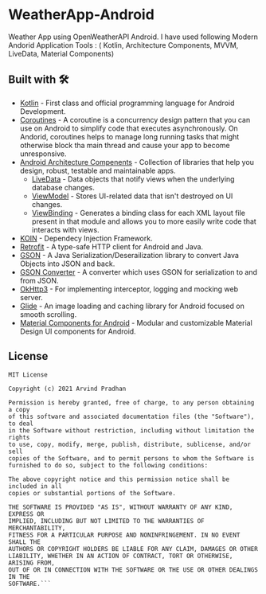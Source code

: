 # WeatherApp-Android
 Weather App using OpenWeatherAPI Android. I have used following Modern Andorid Application Tools : ( Kotlin, Architecture Components, MVVM, LiveData, Material Components)
 

## Built with 🛠
  - [Kotlin](https://kotlinlang.org) - First class and official programming language for Android Development.
  - [Coroutines](https://kotlinlang.org/docs/reference/coroutines-overview.html) - A coroutine is a concurrency design pattern that you can use on Android to simplify code that 
    executes asynchronously. On Andorid, coroutines helps to manage long running tasks that might otherwise block tha main thread and cause your app to become unresponsive.
  - [Android Architecture Compenents](https://developer.android.com/topic/libraries/architecture) - Collection of libraries that help you design, robust, testable and maintainable 
      apps.
      - [LiveData](https://developer.android.com/topic/libraries/architecture/livedata) - Data objects that notify views when the underlying database changes.
      - [ViewModel](https://developer.android.com/topic/libraries/architecture/viewmodel) - Stores UI-related data that isn't destroyed on UI changes. 
      - [ViewBinding](https://developer.android.com/topic/libraries/view-binding) - Generates a binding class for each XML layout file present in that module and allows you to more easily write code that interacts with views.
  - [KOIN](https://insert-koin.io) - Dependecy Injection Framework.
  - [Retrofit](https://square.github.io/retrofit/) - A type-safe HTTP client for Android and Java.
  - [GSON](https://github.com/google/gson) - A Java Serialization/Deserailization library to convert Java Objects into JSON and back. 
  - [GSON Converter](https://github.com/square/retrofit/tree/master/retrofit-converters/gson) - A converter which uses GSON for serialization to and from JSON.
  - [OkHttp3](https://github.com/square/okhttp) -  For implementing interceptor, logging and mocking web server.
  - [Glide](https://github.com/bumptech/glide) - An image loading and caching library for Android focused on smooth scrolling.
  - [Material Components for Android](https://github.com/material-components/material-components-android) - Modular and customizable Material Design UI components for Android.


## License

```
MIT License

Copyright (c) 2021 Arvind Pradhan

Permission is hereby granted, free of charge, to any person obtaining a copy
of this software and associated documentation files (the "Software"), to deal
in the Software without restriction, including without limitation the rights
to use, copy, modify, merge, publish, distribute, sublicense, and/or sell
copies of the Software, and to permit persons to whom the Software is
furnished to do so, subject to the following conditions:

The above copyright notice and this permission notice shall be included in all
copies or substantial portions of the Software.

THE SOFTWARE IS PROVIDED "AS IS", WITHOUT WARRANTY OF ANY KIND, EXPRESS OR
IMPLIED, INCLUDING BUT NOT LIMITED TO THE WARRANTIES OF MERCHANTABILITY,
FITNESS FOR A PARTICULAR PURPOSE AND NONINFRINGEMENT. IN NO EVENT SHALL THE
AUTHORS OR COPYRIGHT HOLDERS BE LIABLE FOR ANY CLAIM, DAMAGES OR OTHER
LIABILITY, WHETHER IN AN ACTION OF CONTRACT, TORT OR OTHERWISE, ARISING FROM,
OUT OF OR IN CONNECTION WITH THE SOFTWARE OR THE USE OR OTHER DEALINGS IN THE
SOFTWARE.```
